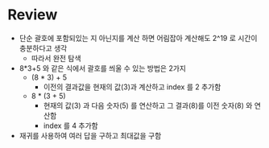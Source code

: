 # Review

- 단순 괄호에 포함되있는 지 아닌지를 계산 하면 어림잡아 계산해도 2^19 로 시간이 충분하다고 생각
  - 따라서 완전 탐색
- 8*3+5 와 같은 식에서 괄호를 씌울 수 있는 방법은 2가지
  - (8 * 3) + 5
    - 이전의 결과값을 현재의 값(3)과 계산하고 index 를 2 추가함
  - 8 * (3 + 5)
      - 현재의 값(3) 과 다음 숫자(5) 를 연산하고 그 결과(8)를 이전 숫자(8) 와 연산함
      - index 를 4 추가함
- 재귀를 사용하여 여러 답을 구하고 최대값을 구함
